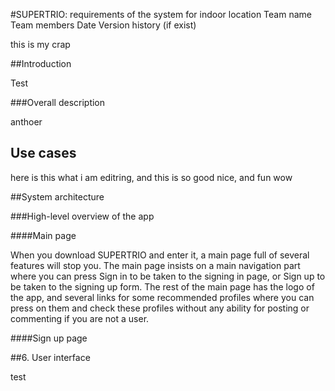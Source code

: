 #SUPERTRIO: requirements of the system for indoor location
Team name
Team members
Date
Version history (if exist)

this is my crap

##Introduction

Test

###Overall description

anthoer 

## Use cases
here is this what i am editring, and this is so good nice, and fun wow

##System architecture

###High-level overview of the app

####Main page

When you download SUPERTRIO and enter it, a main page full of several features will stop you. The main page insists
on a main navigation part where you can press Sign in to be taken to the signing in page, or Sign up to be taken
to the signing up form. The rest of the main page has the logo of the app, and several links for some recommended profiles where you can press on them and check these profiles without any ability for posting or commenting if you
are not a user.

####Sign up page


##6. User interface

test

